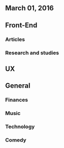 March 01, 2016
---

## Front-End


### Articles

### Research and studies

## UX

## General 
 
### Finances

### Music

### Technology

### Comedy
